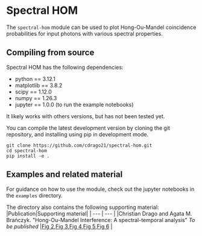 # Spectral HOM

The `spectral-hom` module can be used to plot Hong-Ou-Mandel coincidence probabilities for input photons with various spectral properties. 

## Compiling from source

Spectral HOM has the following dependencies:

- python == 3.12.1
- matplotlib == 3.8.2
- scipy == 1.12.0
- numpy == 1.26.3
- jupyter == 1.0.0 (to run the example notebooks)

It likely works with others versions, but has not been tested yet. 
  
You can compile the latest development version by cloning the git repository, and installing using pip in development mode.
```
git clone https://github.com/cdrago21/spectral-hom.git
cd spectral-hom
pip install -e .
```
## Examples and related material

For guidance on how to use the module, check out the jupyter notebooks in the `examples` directory. 

The directory also contains the following supporting material:
|Publication|Supporting material|
| --- | --- |
|Christian Drago and Agata M. Brańczyk. "Hong-Ou-Mandel Interference: A spectral-temporal analysis" *To be published* |[Fig 2](examples/Hong-Ou-Mandel_Interference_A_spectral-temporal_analysis/figure-2.ipynb),[Fig 3](examples/Hong-Ou-Mandel_Interference_A_spectral-temporal_analysis/figure-3.ipynb),[Fig 4](examples/Hong-Ou-Mandel_Interference_A_spectral-temporal_analysis/figure-4.ipynb),[Fig 5](examples/Hong-Ou-Mandel_Interference_A_spectral-temporal_analysis/figure-5.ipynb),[Fig 6](examples/Hong-Ou-Mandel_Interference_A_spectral-temporal_analysis/figure-6.ipynb) |


